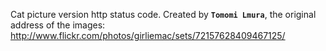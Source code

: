 Cat picture version http status code. Created by **`Tomomi Lmura`**, the original address of the images: http://www.flickr.com/photos/girliemac/sets/72157628409467125/